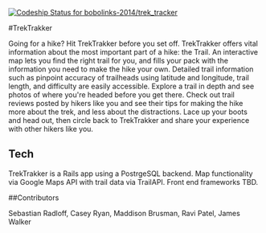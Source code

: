 
[ ![Codeship Status for bobolinks-2014/trek_tracker](https://www.codeship.io/projects/4a535fe0-1676-0132-5f85-2e35c05e22b1/status)](https://www.codeship.io/projects/33875)

#TrekTrakker

Going for a hike? Hit TrekTrakker before you set off. TrekTrakker offers vital information about the most important part of a hike: the Trail. An interactive map lets you find the right trail for you, and fills your pack with the information you need to make the hike your own. Detailed trail information such as pinpoint accuracy of trailheads using latitude and longitude, trail length, and difficulty are easily accessible. Explore a trail in depth and see photos of where you're headed before you get there. Check out trail reviews posted by hikers like you and see their tips for making the hike more about the trek, and  less about the distractions. Lace up your boots and head out, then circle back to TrekTrakker and share your experience with other hikers like you.

## Tech

TrekTrakker is a Rails app using a PostrgeSQL backend. Map functionality via Google Maps API with trail data via TrailAPI. Front end frameworks TBD.

##Contributors

Sebastian Radloff, Casey Ryan, Maddison Brusman, Ravi Patel, James Walker
